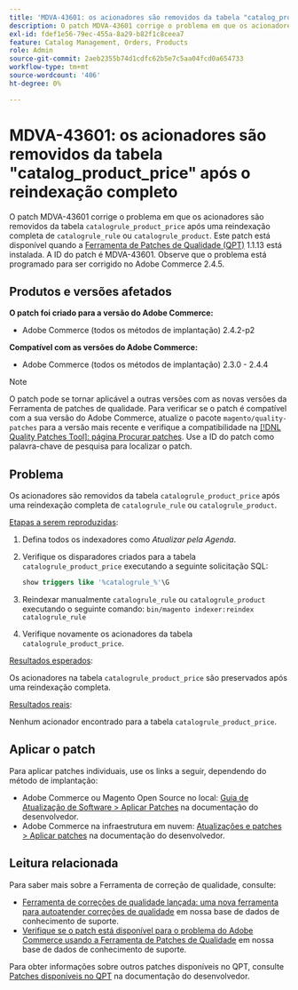 ```yaml
---
title: 'MDVA-43601: os acionadores são removidos da tabela "catalog_product_price" após o reindexação completo'
description: O patch MDVA-43601 corrige o problema em que os acionadores são removidos da tabela "catalog_product_price" após um reindexação completo de "catalog_rule" ou "catalog_product". Este patch está disponível quando a [Ferramenta de correções de qualidade (QPT)](/help/announcements/adobe-commerce-announcements/magento-quality-patches-released-new-tool-to-self-serve-quality-patches.md) 1.1.13 está instalada. A ID do patch é MDVA-43601. Observe que o problema está programado para ser corrigido no Adobe Commerce 2.4.5.
exl-id: fdef1e56-79ec-455a-8a29-b82f1c8ceea7
feature: Catalog Management, Orders, Products
role: Admin
source-git-commit: 2aeb2355b74d1cdfc62b5e7c5aa04fcd0a654733
workflow-type: tm+mt
source-wordcount: '406'
ht-degree: 0%

---
```


# MDVA-43601: os acionadores são removidos da tabela &quot;catalog_product_price&quot; após o reindexação completo

O patch MDVA-43601 corrige o problema em que os acionadores são removidos da tabela `catalogrule_product_price` após uma reindexação completa de `catalogrule_rule` ou `catalogrule_product`. Este patch está disponível quando a [Ferramenta de Patches de Qualidade (QPT)](/help/announcements/adobe-commerce-announcements/magento-quality-patches-released-new-tool-to-self-serve-quality-patches.md) 1.1.13 está instalada. A ID do patch é MDVA-43601. Observe que o problema está programado para ser corrigido no Adobe Commerce 2.4.5.

## Produtos e versões afetados

**O patch foi criado para a versão do Adobe Commerce:**

* Adobe Commerce (todos os métodos de implantação) 2.4.2-p2

**Compatível com as versões do Adobe Commerce:**

* Adobe Commerce (todos os métodos de implantação) 2.3.0 - 2.4.4

>[!NOTE]
>
>O patch pode se tornar aplicável a outras versões com as novas versões da Ferramenta de patches de qualidade. Para verificar se o patch é compatível com a sua versão do Adobe Commerce, atualize o pacote `magento/quality-patches` para a versão mais recente e verifique a compatibilidade na [[!DNL Quality Patches Tool]: página Procurar patches](https://experienceleague.adobe.com/tools/commerce-quality-patches/index.html?lang=pt-BR). Use a ID do patch como palavra-chave de pesquisa para localizar o patch.

## Problema

Os acionadores são removidos da tabela `catalogrule_product_price` após uma reindexação completa de `catalogrule_rule` ou `catalogrule_product`.

<u>Etapas a serem reproduzidas</u>:

1. Defina todos os indexadores como *Atualizar pela Agenda*.
1. Verifique os disparadores criados para a tabela `catalogrule_product_price` executando a seguinte solicitação SQL:

   ```sql
   show triggers like '%catalogrule_%'\G
   ```

1. Reindexar manualmente `catalogrule_rule` ou `catalogrule_product` executando o seguinte comando: `bin/magento indexer:reindex catalogrule_rule`
1. Verifique novamente os acionadores da tabela `catalogrule_product_price`.

<u>Resultados esperados</u>:

Os acionadores na tabela `catalogrule_product_price` são preservados após uma reindexação completa.

<u>Resultados reais</u>:

Nenhum acionador encontrado para a tabela `catalogrule_product_price`.

## Aplicar o patch

Para aplicar patches individuais, use os links a seguir, dependendo do método de implantação:

* Adobe Commerce ou Magento Open Source no local: [Guia de Atualização de Software > Aplicar Patches](https://experienceleague.adobe.com/pt-br/docs/commerce-operations/tools/quality-patches-tool/usage) na documentação do desenvolvedor.
* Adobe Commerce na infraestrutura em nuvem: [Atualizações e patches > Aplicar patches](https://experienceleague.adobe.com/pt-br/docs/commerce-cloud-service/user-guide/develop/upgrade/apply-patches) na documentação do desenvolvedor.

## Leitura relacionada

Para saber mais sobre a Ferramenta de correção de qualidade, consulte:

* [Ferramenta de correções de qualidade lançada: uma nova ferramenta para autoatender correções de qualidade](/help/announcements/adobe-commerce-announcements/magento-quality-patches-released-new-tool-to-self-serve-quality-patches.md) em nossa base de dados de conhecimento de suporte.
* [Verifique se o patch está disponível para o problema do Adobe Commerce usando a Ferramenta de Patches de Qualidade](/help/support-tools/patches-available-in-qpt-tool/check-patch-for-magento-issue-with-magento-quality-patches.md) em nossa base de dados de conhecimento de suporte.

Para obter informações sobre outros patches disponíveis no QPT, consulte [Patches disponíveis no QPT](https://experienceleague.adobe.com/tools/commerce-quality-patches/index.html?lang=pt-BR) na documentação do desenvolvedor.
